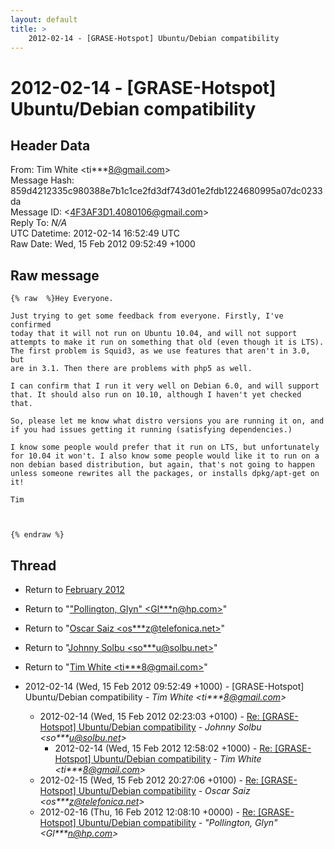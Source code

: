 ```yaml
---
layout: default
title: >
    2012-02-14 - [GRASE-Hotspot] Ubuntu/Debian compatibility
---
```


# 2012-02-14 - [GRASE-Hotspot] Ubuntu/Debian compatibility

## Header Data

From: Tim White \<ti***8@gmail.com\><br>
Message Hash: 859d4212335c980388e7b1c1ce2fd3df743d01e2fdb1224680995a07dc0233da<br>
Message ID: \<4F3AF3D1.4080106@gmail.com\><br>
Reply To: _N/A_<br>
UTC Datetime: 2012-02-14 16:52:49 UTC<br>
Raw Date: Wed, 15 Feb 2012 09:52:49 +1000<br>

## Raw message

```
{% raw  %}Hey Everyone.

Just trying to get some feedback from everyone. Firstly, I've confirmed 
today that it will not run on Ubuntu 10.04, and will not support 
attempts to make it run on something that old (even though it is LTS). 
The first problem is Squid3, as we use features that aren't in 3.0, but 
are in 3.1. Then there are problems with php5 as well.

I can confirm that I run it very well on Debian 6.0, and will support 
that. It should also run on 10.10, although I haven't yet checked that.

So, please let me know what distro versions you are running it on, and 
if you had issues getting it running (satisfying dependencies.)

I know some people would prefer that it run on LTS, but unfortunately 
for 10.04 it won't. I also know some people would like it to run on a 
non debian based distribution, but again, that's not going to happen 
unless someone rewrites all the packages, or installs dpkg/apt-get on it!

Tim



{% endraw %}
```

## Thread

+ Return to [February 2012](/archive/2012/02)

+ Return to "["Pollington, Glyn" <Gl***n<span>@</span>hp.com>](/authors/gl___n_at_hp_com)"
+ Return to "[Oscar Saiz <os***z<span>@</span>telefonica.net>](/authors/os___z_at_telefonica_net)"
+ Return to "[Johnny Solbu <so***u<span>@</span>solbu.net>](/authors/so___u_at_solbu_net)"
+ Return to "[Tim White <ti***8<span>@</span>gmail.com>](/authors/ti___8_at_gmail_com)"

+ 2012-02-14 (Wed, 15 Feb 2012 09:52:49 +1000) - [GRASE-Hotspot] Ubuntu/Debian compatibility - _Tim White \<ti***8@gmail.com\>_
  + 2012-02-14 (Wed, 15 Feb 2012 02:23:03 +0100) - [Re: [GRASE-Hotspot] Ubuntu/Debian compatibility](/archive/2012/02/93c11d3f46429734fe47592c1b9bf094dc56e381fa69aca5efae61284987df95) - _Johnny Solbu \<so***u@solbu.net\>_
    + 2012-02-14 (Wed, 15 Feb 2012 12:58:02 +1000) - [Re: [GRASE-Hotspot] Ubuntu/Debian compatibility](/archive/2012/02/ea7d95d20dc012618d14e4a1da2c01b080b6fa28aabedbc690e4a6991710d510) - _Tim White \<ti***8@gmail.com\>_
  + 2012-02-15 (Wed, 15 Feb 2012 20:27:06 +0100) - [Re: [GRASE-Hotspot] Ubuntu/Debian compatibility](/archive/2012/02/f87e5fae28632d0b3242c851b9b4b19aedc4e7900e3a584be64075e6d7058b56) - _Oscar Saiz \<os***z@telefonica.net\>_
  + 2012-02-16 (Thu, 16 Feb 2012 12:08:10 +0000) - [Re: [GRASE-Hotspot] Ubuntu/Debian compatibility](/archive/2012/02/fc05e25fd24e5b2b54ef76e88ae443d9484bce2c8500a9561a508e4b8ef9d7d5) - _"Pollington, Glyn" \<Gl***n@hp.com\>_

